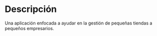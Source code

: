 # Descripción
Una aplicación enfocada a ayudar en la gestión de pequeñas tiendas a pequeños empresarios.
